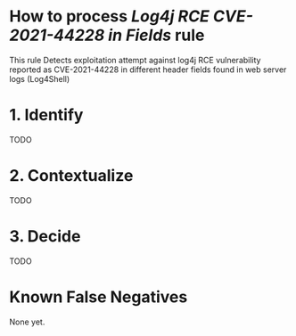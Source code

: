 # How to process *Log4j RCE CVE-2021-44228 in Fields* rule
This rule Detects exploitation attempt against log4j RCE vulnerability reported as CVE-2021-44228 in different header fields found in web server logs (Log4Shell)

# 1. Identify
TODO

# 2. Contextualize
TODO

# 3. Decide
TODO

# Known False Negatives
None yet.

